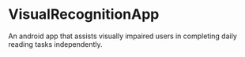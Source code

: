 # VisualRecognitionApp
An android app that assists visually impaired users in completing daily reading tasks independently.
